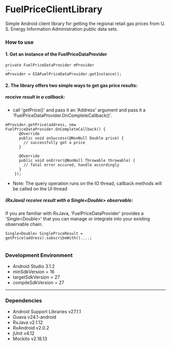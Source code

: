 # FuelPriceClientLibrary
Simple Android client library for getting the regional retail gas prices from U. S. Energy Information Administration public data sets.
### How to use

#### 1. Get an instance of the FuelPriceDataProvider
```
private FuelPriceDataProvider mProvider
...
mProvider = EIAFuelPriceDataProvider.getInstance();
```

#### 2. The library offers two simple ways to get gas price results:

##### receive result in a callback:
- call 'getPrice()' and pass it an 'Address' argument and pass it a 'FuelPriceDataProvider.OnCompleteCallback()'.
```
mProvider.getPrice(address, new FuelPriceDataProvider.OnCompleteCallback() {
      @Override
      public void onSuccess(@NonNull Double price) {
        // successfully got a price
      }

      @Override
      public void onError(@NonNull Throwable throwable) {
        // fatal error occured, handle accordingly
      }
    });
```
- Note: The query operation runs on the IO thread, callback methods will be called on the UI thread

##### (RxJava) receive result with a Single\<Double> observable:
If you are familiar with RxJava, 'FuelPriceDataProvider' provides a 'Single\<Double>' that you can manage or integrate into your existing observable chain.

```
Single<Double> SinglePriceResult = getPrice(address).subscribeWith()....;
  
```

### Development Environment ###

* Android Studio 3.1.2
* minSdkVersion = 16
* targetSdkVersion = 27
* compileSdkVersion = 27

--------------------
### Dependencies ###

* Android Support Libraries v27.1.1
* Guava v24.1-android
* RxJava v2.1.12
* RxAndroid v2.0.2
* jUnit v4.12
* Mockito v2.18.13
